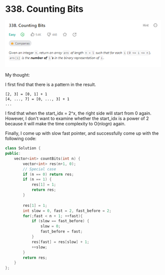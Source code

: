 # 338. Counting Bits

![pic](pics/20230901110805.png)

My thought:

I first find that there is a pattern in the result.

```text
[2, 3] = [0, 1] + 1
[4, ..., 7] = [0, ..., 3] + 1
...
```

I find that when the start_idx = 2^x, the right side will start from 0 again. However, I don't want to examine whether the start_idx is a power of 2 because it will make the time complexity to O(nlogn) again.

Finally, I come up with slow fast pointer, and successfully come up with the following code:

```c++
class Solution {
public:
    vector<int> countBits(int n) {
        vector<int> res(n+1, 0);
        // Special case
        if (n == 0) return res;
        if (n == 1) {
            res[1] = 1;
            return res;
        }

        res[1] = 1;
        int slow = 0, fast = 2, fast_before = 2;
        for(;fast < n + 1; ++fast){
            if (slow == fast_before) {
                slow = 0;
                fast_before = fast;
            }
            res[fast] = res[slow] + 1;
            ++slow;
        }
        return res;
    }
};
```